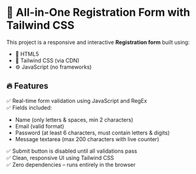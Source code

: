 # 📝 All-in-One Registration Form with Tailwind CSS

This project is a responsive and interactive **Registration form** built using:
- 🧩 HTML5
- 🎨 Tailwind CSS (via CDN)
- ⚙️ JavaScript (no frameworks)

## 🔥 Features

✅ Real-time form validation using JavaScript and RegEx  
✅ Fields included:
- Name (only letters & spaces, min 2 characters)
- Email (valid format)
- Password (at least 6 characters, must contain letters & digits)
- Message textarea (max 200 characters with live counter)

✅ Submit button is disabled until all validations pass  
✅ Clean, responsive UI using Tailwind CSS  
✅ Zero dependencies – runs entirely in the browser

